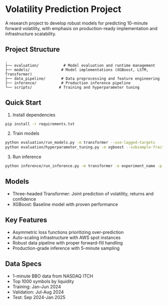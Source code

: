 # Volatility Prediction Project

A research project to develop robust models for predicting 10-minute forward volatility, with emphasis on production-ready implementation and infrastructure scalability.

## Project Structure
```
.
├── evaluation/           # Model evaluation and runtime management
├── models/              # Model implementations (XGBoost, LSTM, Transformer)
├── data_pipeline/       # Data preprocessing and feature engineering  
├── inference/           # Production inference pipeline
└── scripts/            # Training and hyperparameter tuning
```

## Quick Start
1. Install dependencies
```bash
pip install -r requirements.txt
```

2. Train models
```bash
python evaluation/run_models.py -m transformer --use-lagged-targets
python evaluation/hyperparameter_tuning.py -m xgboost --subsample-fraction 0.2
```

3. Run inference
```bash
python inference/run_inference.py -m transformer -e experiment_name -p run_prefix
```

## Models
- Three-headed Transformer: Joint prediction of volatility, returns and confidence
- XGBoost: Baseline model with proven performance
  
## Key Features
- Asymmetric loss functions prioritizing over-prediction
- Auto-scaling infrastructure with AWS spot instances
- Robust data pipeline with proper forward-fill handling
- Production-grade inference with 5-minute sampling

## Data Specs
- 1-minute BBO data from NASDAQ ITCH
- Top 1000 symbols by liquidity
- Training: Jan-Jun 2024
- Validation: Jul-Aug 2024
- Test: Sep 2024-Jan 2025
